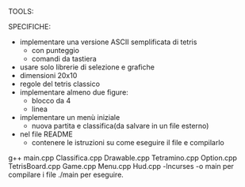 TOOLS:

SPECIFICHE:
- implementare una versione ASCII semplificata di tetris
	- con punteggio 
	- comandi da tastiera
- usare solo librerie di selezione e grafiche 
- dimensioni 20x10
- regole del tetris classico
- implementare almeno due figure:
	- blocco da 4 
	- linea 
- implementare un menù iniziale
	- nuova partita e classifica(da salvare in un file esterno)
- nel file README 
	- contenere le istruzioni su come eseguire il file e compilarlo


g++ main.cpp Classifica.cpp Drawable.cpp Tetramino.cpp Option.cpp TetrisBoard.cpp Game.cpp Menu.cpp Hud.cpp -lncurses -o main per compilare i file 
./main per eseguire.